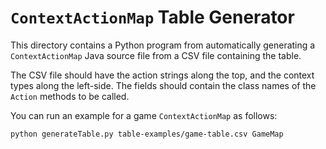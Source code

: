 `ContextActionMap` Table Generator
===========

This directory contains a Python program from automatically generating
a `ContextActionMap` Java source file from a CSV file containing the table.


The CSV file should have the action strings along the top, and the context types
along the left-side. The fields should contain the class names of the `Action`
methods to be called.


You can run an example for a game `ContextActionMap` as follows:

`python generateTable.py table-examples/game-table.csv GameMap`